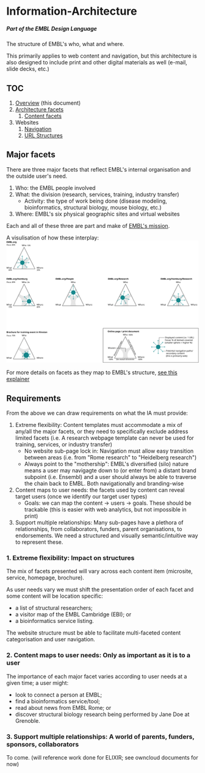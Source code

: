 # Information-Architecture
##### Part of the EMBL Design Language
The structure of EMBL's who, what and where.

This primarily applies to web content and navigation, but this architecture is also designed to include print and other digital materials as well (e-mail, slide decks, etc.)

## TOC
1. [Overview](https://github.com/EMBL-Design-Language/Information-Architecture) (this document)
1. [Architecture facets](https://github.com/EMBL-Design-Language/Information-Architecture/blob/master/facets-architecture.md)
    1. [Content facets](https://github.com/EMBL-Design-Language/Information-Architecture/blob/master/facets-content.md)
1. Websites
    1. [Navigation](https://github.com/EMBL-Design-Language/Information-Architecture/blob/master/website-navigation.md)
    1. [URL Structures](https://github.com/EMBL-Design-Language/Information-Architecture/blob/master/website-url-structure.md)

## Major facets

There are three major facets that reflect EMBL's internal organisation and the outside user's need. 

1. Who: the EMBL people involved
1. What: the division (research, services, training, industry transfer)
    - Activity: the type of work being done (disease modeling, bioinformatics, structural biology, mouse biology, etc.)
1. Where: EMBL's six physical geographic sites and virtual websites

Each and all of these three are part and make of [EMBL's mission](https://github.com/EMBL-Design-Language/About#purpose).

A visulisation of how these interplay:
<img src="https://raw.githubusercontent.com/EMBL-Design-Language/Information-Architecture/master/assets/ia-map-v3.png" />

For more details on facets as they map to EMBL's structure, [see this explainer](https://github.com/EMBL-Design-Language/Information-Architecture/blob/master/facets.md)

## Requirements

From the above we can draw requirements on what the IA must provide:
1. Extreme flexibility: Content templates must accommodate a mix of any/all the major facets, or they need to specifically exclude address limited facets (i.e. A research webpage template can never be used for training, services, or industry transfer)
    - No website sub-page lock in: Navigation must allow easy transition between areas (i.e. from "Rome research" to "Heidelberg research")
    - Always point to the "mothership": EMBL's diversified (silo) nature means a user may navigagte down to (or enter from) a distant brand subpoint (i.e. Ensembl) and a user should always be able to traverse the chain back to EMBL. Both navigationally and branding-wise
1. Content maps to user needs: the facets used by content can reveal target users (once we identify our target user types)
    - Goals: we can map the content -> users -> goals. These should be trackable (this is easier with web analytics, but not impossible in print)
1. Support multiple relationships: Many sub-pages have a plethora of relationships, from collaborators, funders, parent organisations, to endorsements. We need a structured and visually semantic/intuitive way to represent these.

### 1. Extreme flexibility: Impact on structures 

The mix of facets presented will vary across each content item (microsite, service, homepage, brochure).

As user needs vary we must shift the presentation order of each facet and some content will be location specific: 
- a list of structural researchers;
- a visitor map of the EMBL Cambridge (EBI); or
- a bioinformatics service listing. 

The website structure must be able to facilitate multi-faceted content categorisation and user navigation. 

### 2. Content maps to user needs: Only as important as it is to a user

The importance of each major facet varies according to user needs at a given time; a user might: 
- look to connect a person at EMBL;
- find a bioinformatics service/tool;
- read about news from EMBL Rome; or
- discover structural biology research being performed by Jane Doe at Grenoble. 

### 3. Support multiple relationships: A world of parents, funders, sponsors, collaborators
To come. (will reference work done for ELIXIR; see owncloud documents for now)
